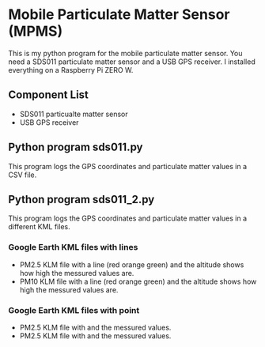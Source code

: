 # Mobile Particulate Matter Sensor (MPMS)
This is my  python program for the mobile particulate matter sensor. 
You need a SDS011 particulate matter sensor and a USB GPS receiver.
I installed everything on a Raspberry Pi ZERO W.
## Component List
- SDS011 particualte matter sensor
- USB GPS receiver
## Python program sds011.py
This program logs the GPS coordinates and particulate matter values in a CSV file.
## Python program sds011_2.py
This program logs the GPS coordinates and particulate matter values in a different KML files.
### Google Earth KML files with lines
- PM2.5 KLM file with a line (red orange green) and the altitude shows how high the messured values are.
- PM10 KLM file with a line (red orange green) and the altitude shows how high the messured values are.
### Google Earth KML files with point
- PM2.5 KLM file with and the messured values.
- PM2.5 KLM file with and the messured values.
